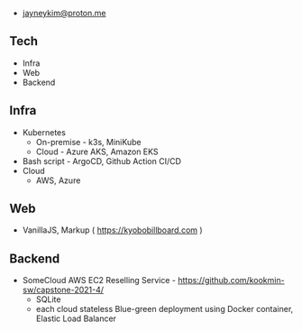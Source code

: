 - jayneykim@proton.me

## Tech
- Infra
- Web
- Backend

## Infra
- Kubernetes
  - On-premise - k3s, MiniKube
  - Cloud - Azure AKS, Amazon EKS
- Bash script - ArgoCD, Github Action CI/CD
- Cloud
  - AWS, Azure

## Web
- VanillaJS, Markup ( https://kyobobillboard.com )

## Backend
- SomeCloud AWS EC2 Reselling Service - https://github.com/kookmin-sw/capstone-2021-4/
  - SQLite
  - each cloud stateless Blue-green deployment using Docker container, Elastic Load Balancer
